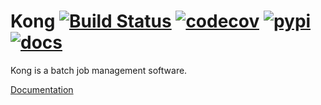 # Kong [![Build Status](https://travis-ci.com/paulgessinger/kong.svg?branch=master)](https://travis-ci.com/paulgessinger/kong) [![codecov](https://codecov.io/gh/paulgessinger/kong/branch/master/graph/badge.svg)](https://codecov.io/gh/paulgessinger/kong) [![pypi](https://img.shields.io/pypi/v/kong-batch)](https://pypi.org/project/kong-batch/) [![docs](https://readthedocs.org/projects/kong-batch/badge/?version=latest)](https://kong-batch.readthedocs.io)

Kong is a batch job management software.

[Documentation](https://kong-batch.readthedocs.io)
